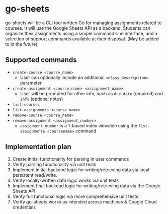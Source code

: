 # go-sheets
go-sheets will be a CLI tool written Go for managing assignments related to courses. It will use the Google Sheets API as a backend. Students can organize their assignments using a simple command-line interface, and a selection of support commands available at their disposal. (May be added to in the future)

## Supported commands
- `create-course <course_name>`
    - User can optionally include an additional `<class_description>` parameter 
- `create-assignment <course_name> <assignment_name>` 
    - User will be prompted for other info, such as `due_date` (required) and `info` (optional notes)
- `list-courses` 
- `list-assignments <course_name>`
- `remove-course <course_name>`
- `remove-assignment <assignment_number>`
    - `assignment_number` is a 1-based index viewable using the `list-assignments <coursename>` command

## Implementation plan
1. Create initial functionality for parsing in user commands 
2. Verify parsing functionality via unit tests
3. Implement initial backend logic for writing/retrieving data via local persistent read/write. 
4. Verify locally-written data logic works via unit tests
4. Implement final backend logic for writing/retrieving data via the Google Sheets API 
5. Verify full functional logic via more comprehensive unit tests
6. Verify go-sheets works as intended across machines & Google Cloud credentials 